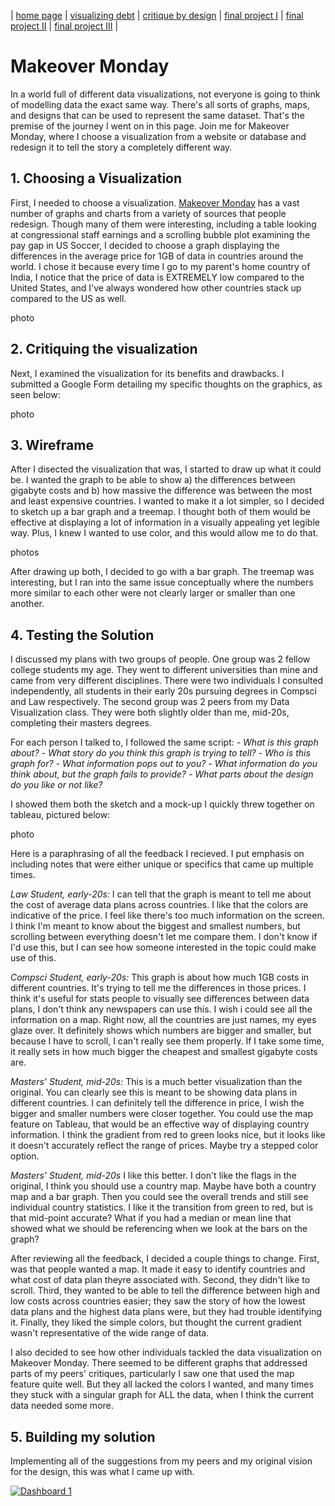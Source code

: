 | [home page](https://cmustudent.github.io/tswd-portfolio-templates/) | [visualizing debt](visualizing-government-debt) | [critique by design](critique-by-design) | [final project I](final-project-part-one) | [final project II](final-project-part-two) | [final project III](final-project-part-three) |

# Makeover Monday
In a world full of different data visualizations, not everyone is going to think of modelling data the exact same way. There's all sorts of graphs, maps, and designs that can be used to represent the same dataset. That's the premise of the journey I went on in this page. Join me for Makeover Monday, where I choose a visualization from a website or database and redesign it to tell the story a completely different way.

## 1. Choosing a Visualization
First, I needed to choose a visualization. [Makeover Monday](https://makeovermonday.co.uk/) has a vast number of graphs and charts from a variety of sources that people redesign. Though many of them were interesting, including a table looking at congressional staff earnings and a scrolling bubble plot examining the pay gap in US Soccer, I decided to choose a graph displaying the differences in the average price for 1GB of data in countries around the world. I chose it because every time I go to my parent's home country of India, I notice that the price of data is EXTREMELY low compared to the United States, and I've always wondered how other countries stack up compared to the US as well.

photo

## 2. Critiquing the visualization
Next, I examined the visualization for its benefits and drawbacks. I submitted a Google Form detailing my specific thoughts on the graphics, as seen below:

photo

## 3. Wireframe
After I disected the visualization that was, I started to draw up what it could be. I wanted the graph to be able to show a) the differences between gigabyte costs and b) how massive the difference was between the most and least expensive countries. I wanted to make it a lot simpler, so I decided to sketch up a bar graph and a treemap. I thought both of them would be effective at displaying a lot of information in a visually appealing yet legible way. Plus, I knew I wanted to use color, and this would allow me to do that.

photos

After drawing up both, I decided to go with a bar graph. The treemap was interesting, but I ran into the same issue conceptually where the numbers more similar to each other were not clearly larger or smaller than one another.

## 4. Testing the Solution

I discussed my plans with two groups of people. One group was 2 fellow college students my age. They went to different universities than mine and came from very different disciplines. There were two individuals I consulted independently, all students in their early 20s pursuing degrees in Compsci and Law respectively. The second group was 2 peers from my Data Visualization class. They were both slightly older than me, mid-20s, completing their masters degrees.

For each person I talked to, I followed the same script:
_- What is this graph about?_
_- What story do you think this graph is trying to tell?_
_- Who is this graph for?_
_- What information pops out to you?_
_- What information do you think about, but the graph fails to provide?_
_- What parts about the design do you like or not like?_

I showed them both the sketch and a mock-up I quickly threw together on tableau, pictured below:

photo

Here is a paraphrasing of all the feedback I recieved. I put emphasis on including notes that were either unique or specifics that came up multiple times.

_Law Student, early-20s:_
I can tell that the graph is meant to tell me about the cost of average data plans across countries. I like that the colors are indicative of the price. I feel like there's too much information on the screen. I think I'm meant to know about the biggest and smallest numbers, but scrolling between everything doesn't let me compare them. I don't know if I'd use this, but I can see how someone interested in the topic could make use of this.

_Compsci Student, early-20s:_
This graph is about how much 1GB costs in different countries. It's trying to tell me the differences in those prices. I think it's useful for stats people to visually see differences between data plans, I don't think any newspapers can use this. I wish i could see all the information on a map. Right now, all the countries are just names, my eyes glaze over. It definitely shows which numbers are bigger and smaller, but because I have to scroll, I can't really see them properly. If I take some time, it really sets in how much bigger the cheapest and smallest gigabyte costs are.

_Masters' Student, mid-20s:_
This is a much better visualization than the original. You can clearly see this is meant to be showing data plans in different countries. I can definitely tell the difference in price, I wish the bigger and smaller numbers were closer together. You could use the map feature on Tableau, that would be an effective way of displaying country information. I think the gradient from red to green looks nice, but it looks like it doesn't accurately reflect the range of prices. Maybe try a stepped color option.

_Masters' Student, mid-20s_
I like this better. I don't like the flags in the original, I think you should use a country map. Maybe have both a country map and a bar graph. Then you could see the overall trends and still see individual country statistics. I like it the transition from green to red, but is that mid-point accurate? What if you had a median or mean line that showed what we should be referencing when we look at the bars on the graph?

After reviewing all the feedback, I decided a couple things to change. First, was that people wanted a map. It made it easy to identify countries and what cost of data plan theyre associated with. Second, they didn't like to scroll. Third, they wanted to be able to tell the difference between high and low costs across countries easier; they saw the story of how the lowest data plans and the highest data plans were, but they had trouble identifying it. Finally, they liked the simple colors, but thought the current gradient wasn't representative of the wide range of data.

I also decided to see how other individuals tackled the data visualization on Makeover Monday. There seemed to be different graphs that addressed parts of my peers' critiques, particularly I saw one that used the map feature quite well. But they all lacked the colors I wanted, and many times they stuck with a singular graph for ALL the data, when I think the current data needed some more.

## 5. Building my solution

Implementing all of the suggestions from my peers and my original vision for the design, this was what I came up with.

<div class='tableauPlaceholder' id='viz1707257296474' style='position: relative'><noscript><a href='#'><img alt='Dashboard 1 ' src='https:&#47;&#47;public.tableau.com&#47;static&#47;images&#47;Z2&#47;Z2PHJ27JQ&#47;1_rss.png' style='border: none' /></a></noscript><object class='tableauViz'  style='display:none;'><param name='host_url' value='https%3A%2F%2Fpublic.tableau.com%2F' /> <param name='embed_code_version' value='3' /> <param name='path' value='shared&#47;Z2PHJ27JQ' /> <param name='toolbar' value='yes' /><param name='static_image' value='https:&#47;&#47;public.tableau.com&#47;static&#47;images&#47;Z2&#47;Z2PHJ27JQ&#47;1.png' /> <param name='animate_transition' value='yes' /><param name='display_static_image' value='yes' /><param name='display_spinner' value='yes' /><param name='display_overlay' value='yes' /><param name='display_count' value='yes' /><param name='language' value='en-US' /><param name='filter' value='publish=yes' /></object></div>
<script type='text/javascript'>
  var divElement = document.getElementById('viz1707257296474');
  var vizElement = divElement.getElementsByTagName('object')[0];
  if ( divElement.offsetWidth > 800 ) { vizElement.style.width='1200px';vizElement.style.height='1527px';} else if ( divElement.offsetWidth > 500 ) { vizElement.style.width='1200px';vizElement.style.height='1527px';} else { vizElement.style.width='100%';vizElement.style.height='727px';}
  var scriptElement = document.createElement('script');
  scriptElement.src = 'https://public.tableau.com/javascripts/api/viz_v1.js';
  vizElement.parentNode.insertBefore(scriptElement, vizElement);
</script>
